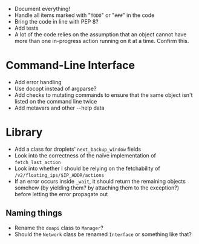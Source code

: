 - Document everything!
- Handle all items marked with "`TODO`" or "`###`" in the code
- Bring the code in line with PEP 8?
- Add tests
- A lot of the code relies on the assumption that an object cannot have more
  than one in-progress action running on it at a time.  Confirm this.

# Command-Line Interface

- Add error handling
- Use docopt instead of argparse?
- Add checks to mutating commands to ensure that the same object isn't listed
  on the command line twice
- Add metavars and other --help data

# Library

- Add a class for droplets' `next_backup_window` fields
- Look into the correctness of the naïve implementation of `fetch_last_action`
- Look into whether I should be relying on the fetchability of
  `/v2/floating_ips/$IP_ADDR/actions`
- If an error occurs inside `_wait`, it should return the remaining objects
  somehow (by yielding them? by attaching them to the exception?) before
  letting the error propagate out

## Naming things

- Rename the `doapi` class to `Manager`?
- Should the `Network` class be renamed `Interface` or something like that?
